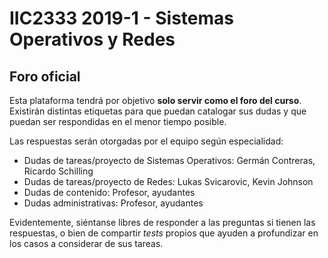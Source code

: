 # IIC2333 2019-1 - Sistemas Operativos y Redes

## Foro oficial

Esta plataforma tendrá por objetivo **solo servir como el foro del curso**. Existirán distintas etiquetas para que puedan catalogar sus dudas y que puedan ser respondidas en el menor tiempo posible.

Las respuestas serán otorgadas por el equipo según especialidad:

* Dudas de tareas/proyecto de Sistemas Operativos: Germán Contreras, Ricardo Schilling
* Dudas de tareas/proyecto de Redes: Lukas Svicarovic, Kevin Johnson
* Dudas de contenido: Profesor, ayudantes
* Dudas administrativas: Profesor, ayudantes

Evidentemente, siéntanse libres de responder a las preguntas si tienen las respuestas, o bien de compartir _tests_ propios que ayuden a profundizar en los casos a considerar de sus tareas.
